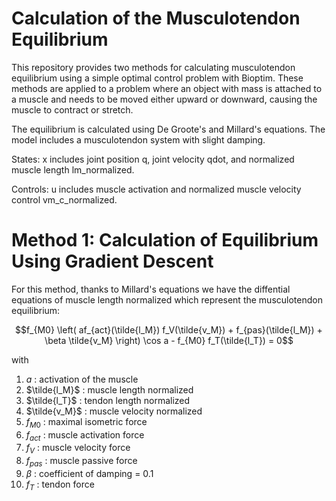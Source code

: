 # Calculation of the Musculotendon Equilibrium

This repository provides two methods for calculating musculotendon equilibrium using a simple optimal control problem with Bioptim. These methods are applied to a problem where an object with mass is attached to a muscle and needs to be moved either upward or downward, causing the muscle to contract or stretch.

The equilibrium is calculated using De Groote's and Millard's equations. The model includes a musculotendon system with slight damping.

States: x includes joint position q, joint velocity qdot​, and normalized muscle length lm_normalized​.

Controls: u includes muscle activation and normalized muscle velocity control vm_c_normalized​.

# Method 1: Calculation of Equilibrium Using Gradient Descent

For this method, thanks to Millard's equations we have the diffential equations of muscle length normalized which represent the musculotendon equilibrium:

```math
f_{M0} \left( af_{act}(\tilde{l_M}) f_V(\tilde{v_M}) + f_{pas}(\tilde{l_M}) + \beta \tilde{v_M} \right) \cos a - f_{M0} f_T(\tilde{l_T}) = 0
```
with 

1. $a$ : activation of the muscle
2. $\tilde{l_M}$ : muscle length normalized
3. $\tilde{l_T}$ : tendon length normalized
4. $\tilde{v_M}$ : muscle velocity normalized
5. $f_{M0}$ : maximal isometric force
6. $f_{act}$ : muscle activation force
7. $f_V$ : muscle velocity force
8. $f_{pas}$ : muscle passive force
9. $\beta$ : coefficient of damping = 0.1
10. $f_T$ : tendon force
